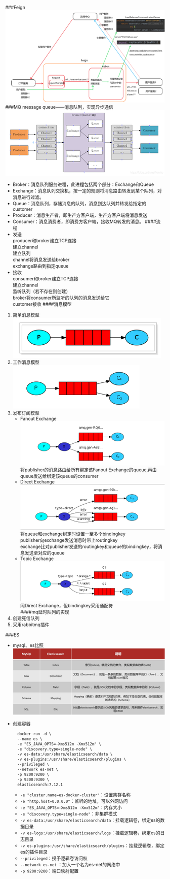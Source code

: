 ###Feign
![markdown picture](./picture/cloud1.png)
###MQ
message queue——消息队列，实现异步通信  
![markdown picture](./picture/rabbitmq.png)  

* Broker：消息队列服务进程，此进程包括两个部分：Exchange和Queue  
* Exchange：消息队列交换机，按一定的规则将消息路由转发到某个队列，对消息进行过滤。
* Queue：消息队列，存储消息的队列，消息到达队列并转发给指定的customer
* Producer：消息生产者，即生产方客户端，生产方客户端将消息发送
* Consumer：消息消费者，即消费方客户端，接收MQ转发的消息。
####流程  
* 发送  
	producer和broker建立TCP连接  
	建立channel  
	建立队列  
	channel将消息发送给broker  
	exchange路由到指定queue
* 接收  
	consumer和broker建立TCP连接  
	建立channel  
	监听队列（若不存在则创建）  
	broker将consumer所监听的队列的消息发送给它  
	customer接收
####消息模型
1. 简单消息模型  
	![markdown picture](./picture/rabbitmq2.png) 
2. 工作消息模型  
	![markdown picture](./picture/rabbitmq3.png) 
3. 发布订阅模型
	* Fanout Exchange  
		![markdown picture](./picture/rabbitmq5.png)
		将publisher的消息路由给所有绑定该Fanout Exchange的queue,再由queue发送给绑定该queue的consumer
	* Direct Exchange  
		![markdown picture](./picture/rabbitmq4.png)
		将queue和exchange绑定时设置一至多个bindingkey  
		publisher向exchange发送消息时带上routingkey  
		exchange比对publisher发送的routingkey和queue的bindingkey，将消息发送至对应的queue
	* Topic Exchange  
		![markdown picture](./picture/rabbitmq6.png)
		同Direct Exchange，但bindingkey采用通配符  
####mq延时队列的实现
1. 创建死信队列
2. 采用rabbitmq插件
	
###ES
* mysql、es比照
	![markdown picture](./picture/es1.jpg)
* 创建容器  

		docker run -d \
		--name es \
	    -e "ES_JAVA_OPTS=-Xms512m -Xmx512m" \
	    -e "discovery.type=single-node" \
	    -v es-data:/usr/share/elasticsearch/data \
	    -v es-plugins:/usr/share/elasticsearch/plugins \
	    --privileged \
	    --network es-net \
	    -p 9200:9200 \
	    -p 9300:9300 \
		elasticsearch:7.12.1
	- `-e "cluster.name=es-docker-cluster"`：设置集群名称
	- `-e "http.host=0.0.0.0"`：监听的地址，可以外网访问
	- `-e "ES_JAVA_OPTS=-Xms512m -Xmx512m"`：内存大小
	- `-e "discovery.type=single-node"`：非集群模式
	- `-v es-data:/usr/share/elasticsearch/data`：挂载逻辑卷，绑定es的数据目录
	- `-v es-logs:/usr/share/elasticsearch/logs`：挂载逻辑卷，绑定es的日志目录
	- `-v es-plugins:/usr/share/elasticsearch/plugins`：挂载逻辑卷，绑定es的插件目录
	- `--privileged`：授予逻辑卷访问权
	- `--network es-net` ：加入一个名为es-net的网络中
	- `-p 9200:9200`：端口映射配置
